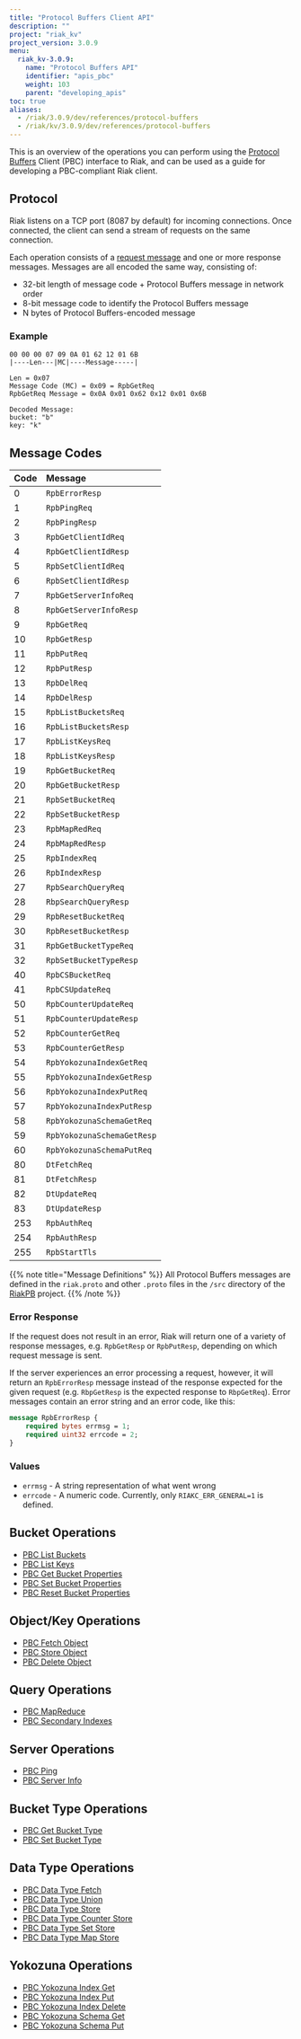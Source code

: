 ```yaml
---
title: "Protocol Buffers Client API"
description: ""
project: "riak_kv"
project_version: 3.0.9
menu:
  riak_kv-3.0.9:
    name: "Protocol Buffers API"
    identifier: "apis_pbc"
    weight: 103
    parent: "developing_apis"
toc: true
aliases:
  - /riak/3.0.9/dev/references/protocol-buffers
  - /riak/kv/3.0.9/dev/references/protocol-buffers
---
```


This is an overview of the operations you can perform using the
[Protocol Buffers](https://code.google.com/p/protobuf/) Client (PBC)
interface to Riak, and can be used as a guide for developing a
PBC-compliant Riak client.

## Protocol

Riak listens on a TCP port (8087 by default) for incoming connections.
Once connected, the client can send a stream of requests on the same
connection.

Each operation consists of a [request message](https://developers.google.com/protocol-buffers/docs/encoding) and one or more response messages. Messages are all encoded the same way, consisting of:

* 32-bit length of message code + Protocol Buffers message in network
  order
* 8-bit message code to identify the Protocol Buffers message
* N bytes of Protocol Buffers-encoded message

### Example

```
00 00 00 07 09 0A 01 62 12 01 6B
|----Len---|MC|----Message-----|

Len = 0x07
Message Code (MC) = 0x09 = RpbGetReq
RpbGetReq Message = 0x0A 0x01 0x62 0x12 0x01 0x6B

Decoded Message:
bucket: "b"
key: "k"
```

## Message Codes

Code | Message |
:----|:--------|
0 | `RpbErrorResp` |
1 | `RpbPingReq` |
2 | `RpbPingResp` |
3 | `RpbGetClientIdReq` |
4 | `RpbGetClientIdResp` |
5 | `RpbSetClientIdReq` |
6 | `RpbSetClientIdResp` |
7 | `RpbGetServerInfoReq` |
8 | `RpbGetServerInfoResp` |
9 | `RpbGetReq` |
10 | `RpbGetResp` |
11 | `RpbPutReq` |
12 | `RpbPutResp` |
13 | `RpbDelReq` |
14 | `RpbDelResp` |
15 | `RpbListBucketsReq` |
16 | `RpbListBucketsResp` |
17 | `RpbListKeysReq` |
18 | `RpbListKeysResp` |
19 | `RpbGetBucketReq` |
20 | `RpbGetBucketResp` |
21 | `RpbSetBucketReq` |
22 | `RpbSetBucketResp` |
23 | `RpbMapRedReq` |
24 | `RpbMapRedResp` |
25 | `RpbIndexReq` |
26 | `RpbIndexResp` |
27 | `RpbSearchQueryReq` |
28 | `RbpSearchQueryResp` |
29 | `RpbResetBucketReq` |
30 | `RpbResetBucketResp` |
31 | `RpbGetBucketTypeReq` |
32 | `RpbSetBucketTypeResp` |
40 | `RpbCSBucketReq` |
41 | `RpbCSUpdateReq` |
50 | `RpbCounterUpdateReq` |
51 | `RpbCounterUpdateResp` |
52 | `RpbCounterGetReq` |
53 | `RpbCounterGetResp` |
54 | `RpbYokozunaIndexGetReq` |
55 | `RpbYokozunaIndexGetResp` |
56 | `RpbYokozunaIndexPutReq` |
57 | `RpbYokozunaIndexPutResp` |
58 | `RpbYokozunaSchemaGetReq` |
59 | `RpbYokozunaSchemaGetResp` |
60 | `RpbYokozunaSchemaPutReq` |
80 | `DtFetchReq` |
81 | `DtFetchResp` |
82 | `DtUpdateReq` |
83 | `DtUpdateResp` |
253 | `RpbAuthReq` |
254 | `RpbAuthResp` |
255 | `RpbStartTls` |

{{% note title="Message Definitions" %}}
All Protocol Buffers messages are defined in the `riak.proto` and other
`.proto` files in the `/src` directory of the
<a href="https://github.com/basho/riak_pb">RiakPB</a> project.
{{% /note %}}

### Error Response

If the request does not result in an error, Riak will return one of a
variety of response messages, e.g. `RpbGetResp` or `RpbPutResp`,
depending on which request message is sent.

If the server experiences an error processing a request, however, it
will return an `RpbErrorResp` message instead of the response expected
for the given request (e.g. `RbpGetResp` is the expected response to
`RbpGetReq`). Error messages contain an error string and an error code,
like this:

```protobuf
message RpbErrorResp {
    required bytes errmsg = 1;
    required uint32 errcode = 2;
}
```

### Values

* `errmsg` - A string representation of what went wrong
* `errcode` - A numeric code. Currently, only `RIAKC_ERR_GENERAL=1`
  is defined.

## Bucket Operations

* [PBC List Buckets]({{<baseurl>}}riak/kv/3.0.9/developing/api/protocol-buffers/list-buckets)
* [PBC List Keys]({{<baseurl>}}riak/kv/3.0.9/developing/api/protocol-buffers/list-keys)
* [PBC Get Bucket Properties]({{<baseurl>}}riak/kv/3.0.9/developing/api/protocol-buffers/get-bucket-props)
* [PBC Set Bucket Properties]({{<baseurl>}}riak/kv/3.0.9/developing/api/protocol-buffers/set-bucket-props)
* [PBC Reset Bucket Properties]({{<baseurl>}}riak/kv/3.0.9/developing/api/protocol-buffers/reset-bucket-props)

## Object/Key Operations

* [PBC Fetch Object]({{<baseurl>}}riak/kv/3.0.9/developing/api/protocol-buffers/fetch-object)
* [PBC Store Object]({{<baseurl>}}riak/kv/3.0.9/developing/api/protocol-buffers/store-object)
* [PBC Delete Object]({{<baseurl>}}riak/kv/3.0.9/developing/api/protocol-buffers/delete-object)

## Query Operations

* [PBC MapReduce]({{<baseurl>}}riak/kv/3.0.9/developing/api/protocol-buffers/mapreduce)
* [PBC Secondary Indexes]({{<baseurl>}}riak/kv/3.0.9/developing/api/protocol-buffers/secondary-indexes)

## Server Operations

* [PBC Ping]({{<baseurl>}}riak/kv/3.0.9/developing/api/protocol-buffers/ping)
* [PBC Server Info]({{<baseurl>}}riak/kv/3.0.9/developing/api/protocol-buffers/server-info)

## Bucket Type Operations

* [PBC Get Bucket Type]({{<baseurl>}}riak/kv/3.0.9/developing/api/protocol-buffers/get-bucket-type)
* [PBC Set Bucket Type]({{<baseurl>}}riak/kv/3.0.9/developing/api/protocol-buffers/set-bucket-type)

## Data Type Operations

* [PBC Data Type Fetch]({{<baseurl>}}riak/kv/3.0.9/developing/api/protocol-buffers/dt-fetch)
* [PBC Data Type Union]({{<baseurl>}}riak/kv/3.0.9/developing/api/protocol-buffers/dt-union)
* [PBC Data Type Store]({{<baseurl>}}riak/kv/3.0.9/developing/api/protocol-buffers/dt-store)
* [PBC Data Type Counter Store]({{<baseurl>}}riak/kv/3.0.9/developing/api/protocol-buffers/dt-counter-store)
* [PBC Data Type Set Store]({{<baseurl>}}riak/kv/3.0.9/developing/api/protocol-buffers/dt-set-store)
* [PBC Data Type Map Store]({{<baseurl>}}riak/kv/3.0.9/developing/api/protocol-buffers/dt-map-store)

## Yokozuna Operations

* [PBC Yokozuna Index Get]({{<baseurl>}}riak/kv/3.0.9/developing/api/protocol-buffers/yz-index-get)
* [PBC Yokozuna Index Put]({{<baseurl>}}riak/kv/3.0.9/developing/api/protocol-buffers/yz-index-put)
* [PBC Yokozuna Index Delete]({{<baseurl>}}riak/kv/3.0.9/developing/api/protocol-buffers/yz-index-delete)
* [PBC Yokozuna Schema Get]({{<baseurl>}}riak/kv/3.0.9/developing/api/protocol-buffers/yz-schema-get)
* [PBC Yokozuna Schema Put]({{<baseurl>}}riak/kv/3.0.9/developing/api/protocol-buffers/yz-schema-put)




